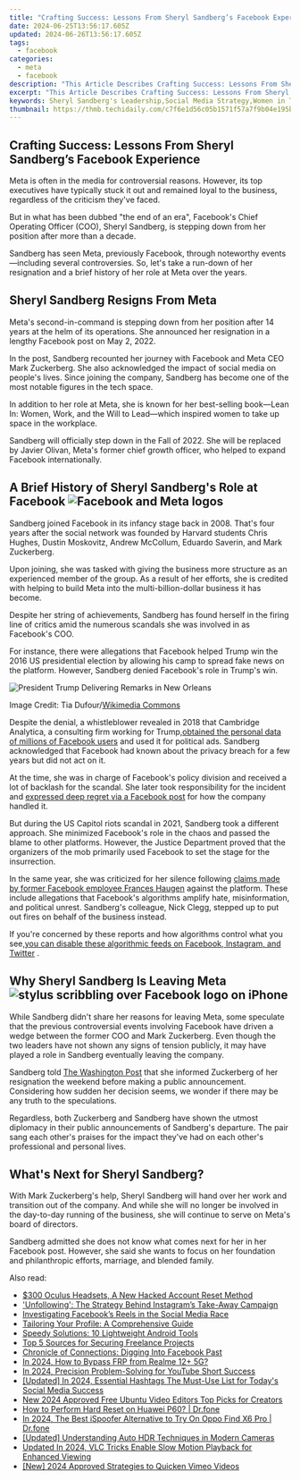 ```yaml
---
title: "Crafting Success: Lessons From Sheryl Sandberg’s Facebook Experience"
date: 2024-06-25T13:56:17.605Z
updated: 2024-06-26T13:56:17.605Z
tags:
  - facebook
categories:
  - meta
  - facebook
description: "This Article Describes Crafting Success: Lessons From Sheryl Sandberg’s Facebook Experience"
excerpt: "This Article Describes Crafting Success: Lessons From Sheryl Sandberg’s Facebook Experience"
keywords: Sheryl Sandberg's Leadership,Social Media Strategy,Women in Tech Inspiration,Building Success Stories,Facebook Business Insight,Career Growth Lessons,Empowerment Through Technology
thumbnail: https://thmb.techidaily.com/c7f6e1d56c05b1571f57a7f9b04e195b30e35f1ef9fbc6554b9991ddbdbae23c.png
---
```


## Crafting Success: Lessons From Sheryl Sandberg’s Facebook Experience

 Meta is often in the media for controversial reasons. However, its top executives have typically stuck it out and remained loyal to the business, regardless of the criticism they've faced.

 But in what has been dubbed "the end of an era", Facebook's Chief Operating Officer (COO), Sheryl Sandberg, is stepping down from her position after more than a decade.

 Sandberg has seen Meta, previously Facebook, through noteworthy events—including several controversies. So, let's take a run-down of her resignation and a brief history of her role at Meta over the years.

## Sheryl Sandberg Resigns From Meta

 Meta's second-in-command is stepping down from her position after 14 years at the helm of its operations. She announced her resignation in a lengthy Facebook post on May 2, 2022.

 In the post, Sandberg recounted her journey with Facebook and Meta CEO Mark Zuckerberg. She also acknowledged the impact of social media on people's lives. Since joining the company, Sandberg has become one of the most notable figures in the tech space.

 In addition to her role at Meta, she is known for her best-selling book—Lean In: Women, Work, and the Will to Lead—which inspired women to take up space in the workplace.

 Sandberg will officially step down in the Fall of 2022\. She will be replaced by Javier Olivan, Meta's former chief growth officer, who helped to expand Facebook internationally.

## A Brief History of Sheryl Sandberg's Role at Facebook ![Facebook and Meta logos](https://static1.makeuseofimages.com/wordpress/wp-content/uploads/2022/02/facebook-meta-rebrand.jpg)

 Sandberg joined Facebook in its infancy stage back in 2008\. That's four years after the social network was founded by Harvard students Chris Hughes, Dustin Moskovitz, Andrew McCollum, Eduardo Saverin, and Mark Zuckerberg.

 Upon joining, she was tasked with giving the business more structure as an experienced member of the group. As a result of her efforts, she is credited with helping to build Meta into the multi-billion-dollar business it has become.

 Despite her string of achievements, Sandberg has found herself in the firing line of critics amid the numerous scandals she was involved in as Facebook's COO.

 For instance, there were allegations that Facebook helped Trump win the 2016 US presidential election by allowing his camp to spread fake news on the platform. However, Sandberg denied Facebook's role in Trump's win.

![President Trump Delivering Remarks in New Orleans](https://static1.makeuseofimages.com/wordpress/wp-content/uploads/2021/06/trump-at-ideag.jpg)

 Image Credit: Tia Dufour/[Wikimedia Commons](https://commons.wikimedia.org/wiki/File:TrumpAmericanFarmBureau%2719.jpg)

 Despite the denial, a whistleblower revealed in 2018 that Cambridge Analytica, a consulting firm working for Trump,[obtained the personal data of millions of Facebook users](https://www.makeuseof.com/tag/facebook-cambridge-analytica-scandal/) and used it for political ads. Sandberg acknowledged that Facebook had known about the privacy breach for a few years but did not act on it.

 At the time, she was in charge of Facebook's policy division and received a lot of backlash for the scandal. She later took responsibility for the incident and [expressed deep regret via a Facebook post](https://web.facebook.com/sheryl/posts/10160055807270177?pnref=story&%5Frdc=1&%5Frdr) for how the company handled it.

 But during the US Capitol riots scandal in 2021, Sandberg took a different approach. She minimized Facebook's role in the chaos and passed the blame to other platforms. However, the Justice Department proved that the organizers of the mob primarily used Facebook to set the stage for the insurrection.

 In the same year, she was criticized for her silence following [claims made by former Facebook employee Frances Haugen](http://www.makeuseof.com/who-is-facebook-whistleblower-60-minutes-interview-claims/) against the platform. These include allegations that Facebook's algorithms amplify hate, misinformation, and political unrest. Sandberg's colleague, Nick Clegg, stepped up to put out fires on behalf of the business instead.

 If you're concerned by these reports and how algorithms control what you see,[you can disable these algorithmic feeds on Facebook, Instagram, and Twitter](https://www.makeuseof.com/tag/how-and-why-to-disable-algorithmic-feeds-on-twitter-instagram-and-facebook/) .

## Why Sheryl Sandberg Is Leaving Meta ![stylus scribbling over Facebook logo on iPhone](https://static1.makeuseofimages.com/wordpress/wp-content/uploads/2021/11/pexels-thought-catalog-2228555.jpg)

 While Sandberg didn't share her reasons for leaving Meta, some speculate that the previous controversial events involving Facebook have driven a wedge between the former COO and Mark Zuckerberg. Even though the two leaders have not shown any signs of tension publicly, it may have played a role in Sandberg eventually leaving the company.

 Sandberg told [The Washington Post](https://www.washingtonpost.com/technology/2022/06/01/sheryl-sandberg-leaves-facebook/) that she informed Zuckerberg of her resignation the weekend before making a public announcement. Considering how sudden her decision seems, we wonder if there may be any truth to the speculations.

 Regardless, both Zuckerberg and Sandberg have shown the utmost diplomacy in their public announcements of Sandberg's departure. The pair sang each other's praises for the impact they've had on each other's professional and personal lives.

## What's Next for Sheryl Sandberg?

 With Mark Zuckerberg's help, Sheryl Sandberg will hand over her work and transition out of the company. And while she will no longer be involved in the day-to-day running of the business, she will continue to serve on Meta's board of directors.

 Sandberg admitted she does not know what comes next for her in her Facebook post. However, she said she wants to focus on her foundation and philanthropic efforts, marriage, and blended family.


<ins class="adsbygoogle"
     style="display:block"
     data-ad-format="autorelaxed"
     data-ad-client="ca-pub-7571918770474297"
     data-ad-slot="1223367746"></ins>



<ins class="adsbygoogle"
     style="display:block"
     data-ad-client="ca-pub-7571918770474297"
     data-ad-slot="8358498916"
     data-ad-format="auto"
     data-full-width-responsive="true"></ins>

<span class="atpl-alsoreadstyle">Also read:</span>
<div><ul>
<li><a href="https://facebook.techidaily.com/300-oculus-headsets-a-new-hacked-account-reset-method/"><u>$300 Oculus Headsets, A New Hacked Account Reset Method</u></a></li>
<li><a href="https://facebook.techidaily.com/unfollowing-the-strategy-behind-instagrams-take-away-campaign/"><u>'Unfollowing': The Strategy Behind Instagram’s Take-Away Campaign</u></a></li>
<li><a href="https://facebook.techidaily.com/investigating-facebooks-reels-in-the-social-media-race/"><u>Investigating Facebook’s Reels in the Social Media Race</u></a></li>
<li><a href="https://facebook.techidaily.com/tailoring-your-profile-a-comprehensive-guide/"><u>Tailoring Your Profile: A Comprehensive Guide</u></a></li>
<li><a href="https://facebook.techidaily.com/speedy-solutions-10-lightweight-android-tools/"><u>Speedy Solutions: 10 Lightweight Android Tools</u></a></li>
<li><a href="https://facebook.techidaily.com/top-5-sources-for-securing-freelance-projects/"><u>Top 5 Sources for Securing Freelance Projects</u></a></li>
<li><a href="https://facebook.techidaily.com/chronicle-of-connections-digging-into-facebook-past/"><u>Chronicle of Connections: Digging Into Facebook Past</u></a></li>
<li><a href="https://bypass-frp.techidaily.com/in-2024-how-to-bypass-frp-from-realme-12plus-5g-by-drfone-android/"><u>In 2024, How to Bypass FRP from Realme 12+ 5G?</u></a></li>
<li><a href="https://youtube-help.techidaily.com/in-2024-precision-problem-solving-for-youtube-short-success/"><u>In 2024, Precision Problem-Solving for YouTube Short Success</u></a></li>
<li><a href="https://instagram-video-recordings.techidaily.com/updated-in-2024-essential-hashtags-the-must-use-list-for-todays-social-media-success/"><u>[Updated] In 2024, Essential Hashtags  The Must-Use List for Today's Social Media Success</u></a></li>
<li><a href="https://smart-video-creator.techidaily.com/new-2024-approved-free-ubuntu-video-editors-top-picks-for-creators/"><u>New 2024 Approved Free Ubuntu Video Editors Top Picks for Creators</u></a></li>
<li><a href="https://techidaily.com/how-to-perform-hard-reset-on-huawei-p60-drfone-by-drfone-reset-android-reset-android/"><u>How to Perform Hard Reset on Huawei P60? | Dr.fone</u></a></li>
<li><a href="https://android-pokemon-go.techidaily.com/in-2024-the-best-ispoofer-alternative-to-try-on-oppo-find-x6-pro-drfone-by-drfone-virtual-android/"><u>In 2024, The Best iSpoofer Alternative to Try On Oppo Find X6 Pro | Dr.fone</u></a></li>
<li><a href="https://some-approaches.techidaily.com/updated-understanding-auto-hdr-techniques-in-modern-cameras/"><u>[Updated] Understanding Auto HDR Techniques in Modern Cameras</u></a></li>
<li><a href="https://ai-video-tools.techidaily.com/updated-in-2024-vlc-tricks-enable-slow-motion-playback-for-enhanced-viewing/"><u>Updated In 2024, VLC Tricks Enable Slow Motion Playback for Enhanced Viewing</u></a></li>
<li><a href="https://vimeo-videos.techidaily.com/new-2024-approved-strategies-to-quicken-vimeo-videos/"><u>[New] 2024 Approved  Strategies to Quicken Vimeo Videos</u></a></li>
</ul></div>
